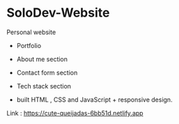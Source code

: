 # SoloDev-Website

Personal website 


- Portfolio 
- About me section
- Contact form section
- Tech stack section
  

- built HTML , CSS and JavaScript + responsive design.


Link : https://cute-queijadas-6bb51d.netlify.app
